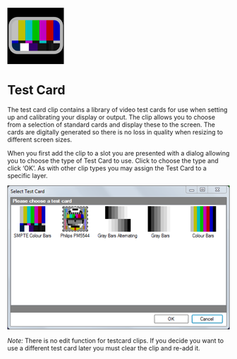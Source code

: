![](../../images/testcard.png)
# Test Card

The test card clip contains a library of video test cards for use when setting up and calibrating your display or output. The clip allows you to choose from a selection of standard cards and display these to the screen. The cards are digitally generated so there is no loss in quality when resizing to different screen sizes.

When you first add the clip to a slot you are presented with a dialog allowing you to choose the type of Test Card to use. Click to choose the type and click ‘OK’. As with other clip types you may assign the Test Card to a specific layer.

![](../../images/clip-testcard.png)

*Note:* There is no edit function for testcard clips. If you decide you want to use a different test card later you must clear the clip and re-add it.